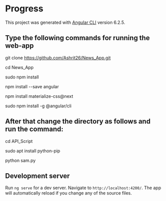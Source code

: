 # Progress

This project was generated with [Angular CLI](https://github.com/angular/angular-cli) version 6.2.5.

## Type the following commands for running the web-app

git clone https://github.com/Ashrit26/News_App.git

cd News_App

sudo npm install

npm install --save angular

npm install materialize-css@next

sudo npm install -g @angular/cli

## After that change the directory as follows and run the command:

cd API_Script

sudo apt install python-pip

python sam.py 

## Development server

Run `ng serve` for a dev server. Navigate to `http://localhost:4200/`. The app will automatically reload if you change any of the source files.

